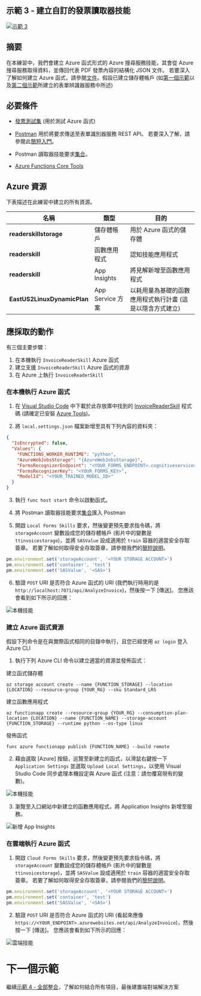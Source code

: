 ## <a name="demo-3---creating-a-custom-invoice-reader-skill"></a>示範 3 - 建立自訂的發票讀取器技能

[![示範 3](images/demo3.png)](https://globaleventcdn.blob.core.windows.net/assets/aiml/aiml10/videos/Demo3.mp4 "示範 3")

## <a name="summary"></a>摘要
在本練習中，我們會建立 Azure 函式形式的 Azure 搜尋服務技能，其會從 Azure 搜尋服務取得資料，並傳回代表 PDF 發票內容的結構化 JSON 文件。 若要深入了解如何建立 Azure 函式，請參閱[文件](https://docs.microsoft.com/en-us/azure/azure-functions/functions-create-first-azure-function-azure-cli?WT.mc_id=msignitethetour2019-github-aiml10)。假設已建立儲存體帳戶 (如[第一個示範](demo1.md)以及[第二個示範](demo2.md)所建立的表單辨識器服務中所述)


## <a name="what-you-need"></a>必要條件
- [發票測試集](https://globaleventcdn.blob.core.windows.net/assets/aiml/aiml10/data/test.zip) (用於測試 Azure 函式)


- [Postman](https://www.getpostman.com/) 用於將要求傳送至表單識別器服務 REST API。 若要深入了解，請參閱此[簡短入門](postman.md)。

- Postman 讀取器技能要求[集合](src/Collections/Reader_Skill.postman_collection.json)。

- [Azure Functions Core Tools](https://docs.microsoft.com/en-us/azure/azure-functions/functions-run-local?WT.mc_id=msignitethetour2019-github-aiml10#v2)

## <a name="azure-resources"></a>Azure 資源
下表描述在此練習中建立的所有資源。

| 名稱                       | 類型                            | 目的                    |
| -------------------------- | ------------------------------- | ------------------------- |
| **readerskillstorage**   | 儲存體帳戶              | 用於 Azure 函式的儲存體 |
| **readerskill**          | 函數應用程式                 | 認知技能應用程式 |
| **readerskill**          | App Insights                   | 將見解新增至函數應用程式 |
| **EastUS2LinuxDynamicPlan** | App Service 方案                   | 以耗用量為基礎的函數應用程式執行計畫 (這是以隱含方式建立) |

## <a name="what-to-do"></a>應採取的動作

有三個主要步驟：
1. 在本機執行 `InvoiceReaderSkill` Azure 函式
2. 建立支援 `InvoiceReaderSkill` Azure 函式的資源
3. 在 Azure 上執行 `InvoiceReaderSkill`

### <a name="run-the-azure-function-locally"></a>在本機執行 Azure 函式

1. 在 [Visual Studio Code](https://code.visualstudio.com/) 中下載於此存放庫中找到的 [InvoiceReaderSkill](src/InvoiceReaderSkill) 程式碼 (請確定已安裝 [Azure Tools](https://marketplace.visualstudio.com/items?itemName=ms-vscode.vscode-node-azure-pack))。

2. 將 `local.settings.json` 檔案新增至具有下列內容的資料夾：

```json
{
  "IsEncrypted": false,
  "Values": {
    "FUNCTIONS_WORKER_RUNTIME": "python",
    "AzureWebJobsStorage": "{AzureWebJobsStorage}",
    "FormsRecognizerEndpoint": "<YOUR_FORMS_ENDPOINT>.cognitiveservices.azure.com",
    "FormsRecognizerKey": "<YOUR_FORMS_KEY>",
    "ModelId": "<YOUR_TRAINED_MODEL_ID>"
  }
}
```
3. 執行 `func host start` 命令以啟動函式。

4. 將 Postman 讀取器技能要求[集合](src/Collections/Reader_Skill.postman_collection.json)匯入 Postman

5. 開啟 `Local Forms Skills` 要求，然後變更預先要求指令碼，將 `storageAccount` 變數設成您的儲存體帳戶 (影片中的變數是 `ttinvoicestorage`)，並將 `SASValue` 設成適用於 `train` 容器的適當安全存取簽章。 若要了解如何取得安全存取簽章，請參閱我們的[簡短說明](sas.md)。

```javascript
pm.environment.set('storageAccount', '<YOUR STORAGE ACCOUNT>')
pm.environment.set('container', 'test')
pm.environment.set('SASValue', '<SAS>')
```

6. 驗證 `POST` URI 是否符合 Azure 函式的 URI (我們執行時用的是 `http://localhost:7071/api/AnalyzeInvoice`)，然後按一下 [傳送]。 您應該會看到如下所示的回應：

![本機技能](images/local_skill.png "本機技能")

### <a name="create-azure-function-resources"></a>建立 Azure 函式資源

假設下列命令是在與實際函式相同的目錄中執行，且您已經使用 ```az login``` 登入 Azure CLI

1. 執行下列 Azure CLI 命令以建立適當的資源並發佈函式：

建立函式儲存體

```
az storage account create --name {FUNCTION_STORAGE} --location {LOCATION} --resource-group {YOUR_RG} --sku Standard_LRS
```

建立函數應用程式
```
az functionapp create --resource-group {YOUR_RG} --consumption-plan-location {LOCATION} --name {FUNCTION_NAME} --storage-account {FUNCTION_STORAGE} --runtime python --os-type linux
```
發佈函式
```
func azure functionapp publish {FUNCTION_NAME} --build remote
```

2. 藉由選取 [Azure] 按鈕，巡覽至新建立的函式，以滑鼠右鍵按一下 `Application Settings` 並選取 `Upload Local Settings`，以使用 Visual Studio Code 同步處理本機設定與 Azure 函式 (注意：請勿覆寫現有的變數)。

![本機技能](images/upload_settings.png "本機技能")

3. 瀏覽至入口網站中新建立的函數應用程式，將 Application Insights 新增至服務。

![新增 App Insights](images/app_insights.png "新增 App Insights")

### <a name="run-the-azure-function-in-the-cloud"></a>在雲端執行 Azure 函式

1. 開啟 `Cloud Forms Skills` 要求，然後變更預先要求指令碼，將 `storageAccount` 變數設成您的儲存體帳戶 (影片中的變數是 `ttinvoicestorage`)，並將 `SASValue` 設成適用於 `train` 容器的適當安全存取簽章。 若要了解如何取得安全存取簽章，請參閱我們的[簡短說明](sas.md)。

```javascript
pm.environment.set('storageAccount', '<YOUR STORAGE ACCOUNT>')
pm.environment.set('container', 'test')
pm.environment.set('SASValue', '<SAS>')
```

2. 驗證 `POST` URI 是否符合 Azure 函式的 URI (看起來應像 `https://<YOUR_ENDPOINT>.azurewebsites.net/api/AnalyzeInvoice`)，然後按一下 [傳送]。 您應該會看到如下所示的回應：

![雲端技能](images/local_skill.png "雲端技能")

# <a name="next-demo"></a>下一個示範
繼續[示範 4 - 全部整合](demo4.md)，了解如何結合所有項目，最後建置端對端解決方案
